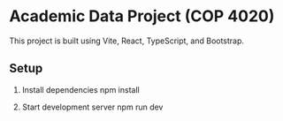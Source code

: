 # Academic Data Project (COP 4020)

This project is built using Vite, React, TypeScript, and Bootstrap.

## Setup

1. Install dependencies
   npm install

2. Start development server
   npm run dev
